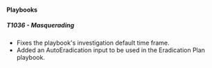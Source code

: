 
#### Playbooks
##### T1036 - Masquerading
- Fixes the playbook's investigation default time frame.
- Added an AutoEradication input to be used in the Eradication Plan playbook.
